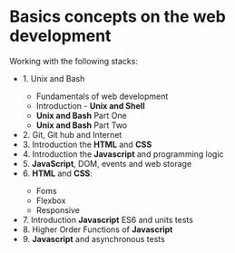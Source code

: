 <h1>Basics concepts on the web development </h1>
<p>Working with the following stacks:</p>
<ul>
  <li>1. Unix and Bash</li>
    <ul>
      <li>Fundamentals of web development</li>
      <li>Introduction - <b>Unix and Shell</b></li>
      <li><b>Unix and Bash</b> Part One</li>
      <li><b>Unix and Bash</b> Part Two</li>
    </ul>
  <li>2. Git, Git hub and Internet</li>
  <li>3. Introduction the <b>HTML</b> and <b>CSS</b></li>
  <li>4. Introduction the <b>Javascript</b> and programming logic</li>
  <li>5. <b>JavaScript</b>, DOM, events and web storage</li>
  <li>6. <b>HTML</b> and <b>CSS</b>:</li>
    <ul>
        <li>Foms</li>
        <li>Flexbox</li>
        <li>Responsive</li>      
    </ul>
  <li>7. Introduction <b>Javascript</b> ES6 and units tests </li>
  <li>8. Higher Order Functions of <b>Javascript</b> </li>
  <li>9. <b>Javascript</b> and asynchronous tests</li>
</ul>  
